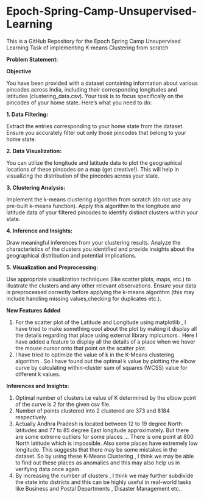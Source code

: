 # Epoch-Spring-Camp-Unsupervised-Learning
This is a GitHub Repository for the Epoch Spring Camp Unsupervised Learning Task of implementing K-means Clustering from scratch

**Problem Statement:**

**Objective**  

You have been provided with a dataset containing information about various pincodes across India, including their corresponding longitudes and latitudes (clustering_data.csv). Your task is to focus specifically on the pincodes of your home state. Here’s what you need to do:  

**1. Data Filtering:**  

Extract the entries corresponding to your home state from the dataset. Ensure you accurately filter out only those pincodes that belong to your home state.  

**2. Data Visualization:**  

You can utilize the longitude and latitude data to plot the geographical locations of these pincodes on a map (get creative!). This will help in visualizing the distribution of the pincodes across your state.  

**3. Clustering Analysis:**  

Implement the k-means clustering algorithm from scratch (do not use any pre-built k-means function).
Apply this algorithm to the longitude and latitude data of your filtered pincodes to identify distinct clusters within your state.  

**4. Inference and Insights:**  

Draw meaningful inferences from your clustering results. Analyze the characteristics of the clusters you identified and provide insights about the geographical distribution and potential implications.  

**5. Visualization and Preprocessing:**  

Use appropriate visualization techniques (like scatter plots, maps, etc.) to illustrate the clusters and any other relevant observations.
Ensure your data is preprocessed correctly before applying the k-means algorithm (this may include handling missing values,checking for duplicates etc.).  

**New Features Added**  
1. For the scatter plot of the Latitude and Longitude using matplotlib , I have tried to make something cool about the plot by making it display all the details regarding that place using external library mplcursors . Here I have added a feature to display all the details of a place when we hover the mouse cursor onto that point on the scatter plot.
2. I have tried to optimize the value of k in the K-Means clustering algorithm . So I have found out the optimal k value by plotting the elbow curve by calculating within-cluster sum of squares (WCSS) value for different k values.

**Inferences and Insights:**  
1. Optimal number of clusters i.e value of K determined by the elbow point of the curve is 2 for the given csv file.
2. Number of points clustered into 2 clustered are 373 and 8184 respectively.
3. Actually Andhra Pradesh is located between 12 to 19 degree North latitudes and 77 to 85 degree East longitude approximately. But there are some extreme outliers for some places ... There is one point at 800 North latitude which is impossible. Also some places have extremely low longitude. This suggests that there may be some mistakes in the dataset. So by using these K-Means Clustering , I think we may be able to find out these places as anomalies and this may also help us in verifying data once again.
4. By increasing the number of clusters , I think we may further subdivide the state into districts and this can be highly useful in real-world tasks like Business and Postal Departments , Disaster Management etc..


